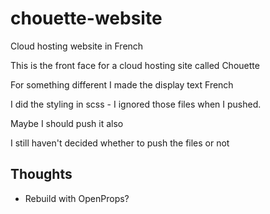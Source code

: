 # chouette-website
Cloud hosting website in French

This is the front face for a cloud hosting site called Chouette 

For something different I made the display text French

I did the styling in scss - I ignored those files when I pushed.



Maybe I should push it also


I still haven't decided whether to push the files or not



## Thoughts
- Rebuild with OpenProps? 
